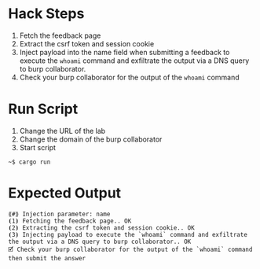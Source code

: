 # Hack Steps

1. Fetch the feedback page
2. Extract the csrf token and session cookie
3. Inject payload into the name field when submitting a feedback to execute the `whoami` command and exfiltrate the output via a DNS query to burp collaborator.
4. Check your burp collaborator for the output of the `whoami` command


# Run Script

1. Change the URL of the lab
2. Change the domain of the burp collaborator
3. Start script

```
~$ cargo run
```

# Expected Output

```
⟪#⟫ Injection parameter: name
⦗1⦘ Fetching the feedback page.. OK
⦗2⦘ Extracting the csrf token and session cookie.. OK
⦗3⦘ Injecting payload to execute the `whoami` command and exfiltrate the output via a DNS query to burp collaborator.. OK
🗹 Check your burp collaborator for the output of the `whoami` command then submit the answer
```
